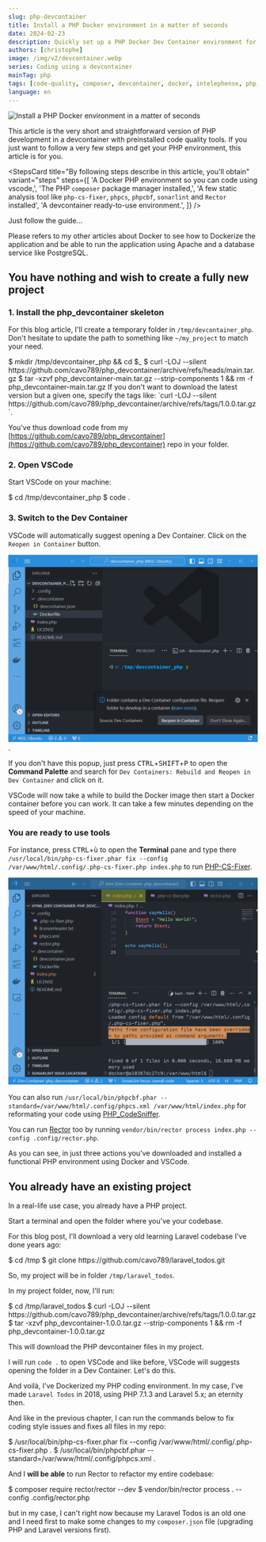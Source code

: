 ```yaml
---
slug: php-devcontainer
title: Install a PHP Docker environment in a matter of seconds
date: 2024-02-23
description: Quickly set up a PHP Docker Dev Container environment for VSCode. Get Composer and pre-installed static analysis tools like PHP-CS-Fixer and Rector instantly.
authors: [christophe]
image: /img/v2/devcontainer.webp
series: Coding using a devcontainer
mainTag: php
tags: [code-quality, composer, devcontainer, docker, intelephense, php, php-cs-fixer, phpcs, phpcbf, rectorphp, sonarlint, vscode]
language: en
---
```

![Install a PHP Docker environment in a matter of seconds](/img/v2/devcontainer.webp)

This article is the very short and straightforward version of <Link to="/blog/vscode-devcontainer">PHP development in a devcontainer with preinstalled code quality tools</Link>. If you just want to follow a very few steps and get your PHP environment, this article is for you.

<StepsCard
  title="By following steps describe in this article, you'll obtain"
  variant="steps"
  steps={[
    'A Docker PHP environment so you can code using vscode,',
    'The PHP `composer` package manager installed,',
    'A few static analysis tool like `php-cs-fixer`, `phpcs`, `phpcbf`, `sonarlint` and `Rector` installed',
    'A devcontainer ready-to-use environment.',
  ]}
/>

Just follow the guide...

<AlertBox variant="caution" title="The aim of this article is to create a development environment (aka devcontainer)">
Please refers to my other articles about <Link to="/blog/tags/docker">Docker</Link> to see how to Dockerize the application and be able to run the application using <Link to="/blog/tags/apache">Apache</Link> and a database service like <Link to="/blog/tags/postgresql">PostgreSQL</Link>.

</AlertBox>

<!-- truncate -->

## You have nothing and wish to create a fully new project

### 1. Install the php_devcontainer skeleton

For this blog article, I'll create a temporary folder in `/tmp/devcontainer_php`. Don't hesitate to update the path to something like `~/my_project` to match your need.

<Terminal>
$ mkdir /tmp/devcontainer_php && cd $_
$ curl -LOJ --silent https://github.com/cavo789/php_devcontainer/archive/refs/heads/main.tar.gz
$ tar -xzvf php_devcontainer-main.tar.gz --strip-components 1 && rm -f php_devcontainer-main.tar.gz
</Terminal>

<AlertBox variant="note" title="Download a specific version">
If you don't want to download the latest version but a given one, specify the tags like: `curl -LOJ --silent https://github.com/cavo789/php_devcontainer/archive/refs/tags/1.0.0.tar.gz`.

</AlertBox>

You've thus download code from my [https://github.com/cavo789/php_devcontainer](https://github.com/cavo789/php_devcontainer) repo in your folder.

### 2. Open VSCode

Start VSCode on your machine:

<Terminal>
$ cd /tmp/devcontainer_php
$ code .
</Terminal>

### 3. Switch to the Dev Container

VSCode will automatically suggest opening a Dev Container. Click on the `Reopen in Container` button.

![VSCode automatically suggest opening a Dev Container](./images/vscode_starting.png).

If you don't have this popup, just press <kbd>CTRL</kbd>+<kbd>SHIFT</kbd>+<kbd>P</kbd> to open the **Command Palette** and search for `Dev Containers: Rebuild and Reopen in Dev Container` and click on it.

VSCode will now take a while to build the Docker image then start a Docker container before you can work. It can take a few minutes depending on the speed of your machine.

### You are ready to use tools

For instance, press <kbd>CTRL</kbd>+<kbd>ù</kbd> to open the **Terminal** pane and type there `/usr/local/bin/php-cs-fixer.phar fix --config /var/www/html/.config/.php-cs-fixer.php index.php` to run [PHP-CS-Fixer](https://github.com/PHP-CS-Fixer/PHP-CS-Fixer).

![PHP-CS-Fixer](./images/php-cs-fixer.png)

You can also run `/usr/local/bin/phpcbf.phar --standard=/var/www/html/.config/phpcs.xml /var/www/html/index.php` for reformating your code using [PHP_CodeSniffer](https://github.com/squizlabs/PHP_CodeSniffer).

You can run [Rector](https://github.com/rectorphp/rector) too by running `vendor/bin/rector process index.php --config .config/rector.php`.

As you can see, in just three actions you've downloaded and installed a functional PHP environment using Docker and VSCode.

## You already have an existing project

In a real-life use case, you already have a PHP project.

Start a terminal and open the folder where you've your codebase.

For this blog post, I'll download a very old learning Laravel codebase I've done years ago:

<Terminal>
$ cd /tmp
$ git clone https://github.com/cavo789/laravel_todos.git
</Terminal>

So, my project will be in folder `/tmp/laravel_todos`.

In my project folder, now, I'll run:

<Terminal>
$ cd /tmp/laravel_todos
$ curl -LOJ --silent https://github.com/cavo789/php_devcontainer/archive/refs/tags/1.0.0.tar.gz
$ tar -xzvf php_devcontainer-1.0.0.tar.gz --strip-components 1 && rm -f php_devcontainer-1.0.0.tar.gz
</Terminal>

This will download the PHP devcontainer files in my project.

I will run `code .` to open VSCode and like before, VSCode will suggests opening the folder in a Dev Container. Let's do this.

And voilà, I've Dockerized my PHP coding environment. In my case, I've made `Laravel Todos` in 2018, using PHP 7.1.3 and Laravel 5.x; an eternity then.

And like in the previous chapter, I can run the commands below to fix coding style issues and fixes all files in my repo:

<Terminal>
$ /usr/local/bin/php-cs-fixer.phar fix --config /var/www/html/.config/.php-cs-fixer.php .
$ /usr/local/bin/phpcbf.phar --standard=/var/www/html/.config/phpcs.xml .
</Terminal>

And I **will be able** to run Rector to refactor my entire codebase:

<Terminal>
$ composer require rector/rector --dev
$ vendor/bin/rector process . --config .config/rector.php
</Terminal>

but in my case, I can't right now because my Laravel Todos is an old one and I need first to make some changes to my `composer.json` file (upgrading PHP and Laravel versions first).
